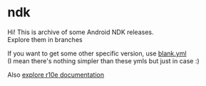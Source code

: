 # ndk

Hi! This is archive of some Android NDK releases.  
Explore them in branches  

If you want to get some other specific version, use [blank.yml](https://github.com/Google61/ndk/blob/r10e/.github/workflows/blank.yml)  
(I mean there's nothing simpler than these ymls but just in case :)

Also [explore r10e documentation](https://google61.github.io/ndk/)
